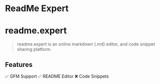 # ReadMe Expert
# readme.expert

> readme.expert is an online markdown (.md) editor, and code snippet sharing platform.

## Features
✅ GFM Support
✅ README Editor
❌ Code Snippets